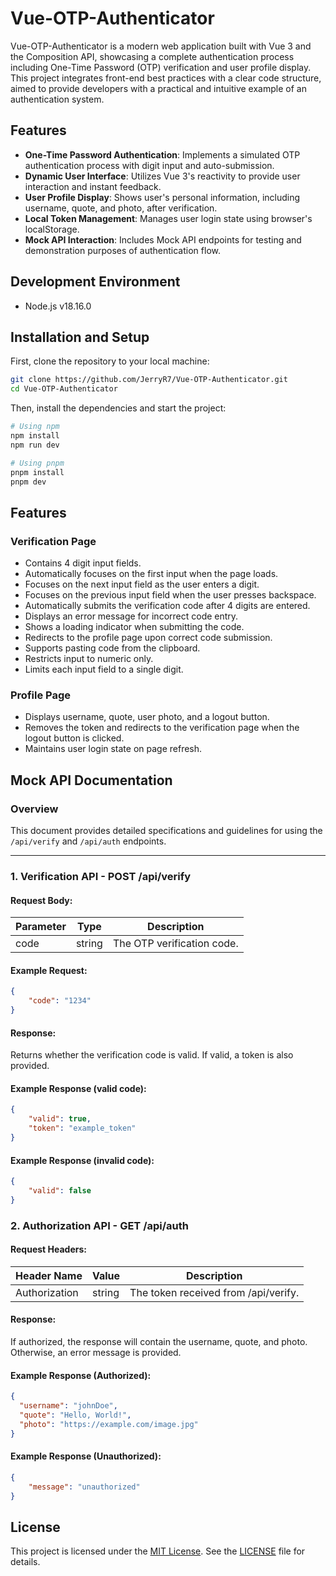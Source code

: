 # Vue-OTP-Authenticator

Vue-OTP-Authenticator is a modern web application built with Vue 3 and the Composition API, showcasing a complete authentication process including One-Time Password (OTP) verification and user profile display. This project integrates front-end best practices with a clear code structure, aimed to provide developers with a practical and intuitive example of an authentication system.

## Features

- **One-Time Password Authentication**: Implements a simulated OTP authentication process with digit input and auto-submission.
- **Dynamic User Interface**: Utilizes Vue 3's reactivity to provide user interaction and instant feedback.
- **User Profile Display**: Shows user's personal information, including username, quote, and photo, after verification.
- **Local Token Management**: Manages user login state using browser's localStorage.
- **Mock API Interaction**: Includes Mock API endpoints for testing and demonstration purposes of authentication flow.

## Development Environment

- Node.js v18.16.0

## Installation and Setup

First, clone the repository to your local machine:

```bash
git clone https://github.com/JerryR7/Vue-OTP-Authenticator.git
cd Vue-OTP-Authenticator
```

Then, install the dependencies and start the project:

```bash
# Using npm
npm install
npm run dev

# Using pnpm
pnpm install
pnpm dev
```

## Features

### Verification Page

- Contains 4 digit input fields.
- Automatically focuses on the first input when the page loads.
- Focuses on the next input field as the user enters a digit.
- Focuses on the previous input field when the user presses backspace.
- Automatically submits the verification code after 4 digits are entered.
- Displays an error message for incorrect code entry.
- Shows a loading indicator when submitting the code.
- Redirects to the profile page upon correct code submission.
- Supports pasting code from the clipboard.
- Restricts input to numeric only.
- Limits each input field to a single digit.

### Profile Page

- Displays username, quote, user photo, and a logout button.
- Removes the token and redirects to the verification page when the logout button is clicked.
- Maintains user login state on page refresh.

## Mock API Documentation

### Overview

This document provides detailed specifications and guidelines for using the `/api/verify` and `/api/auth` endpoints.

---

### 1. Verification API - POST /api/verify

#### Request Body:

| Parameter | Type   | Description             |
|-----------|--------|-------------------------|
| code      | string | The OTP verification code. |

#### Example Request:

```json
{
    "code": "1234"
}
```

#### Response:

Returns whether the verification code is valid. If valid, a token is also provided.

#### Example Response (valid code):

```json
{
    "valid": true,
    "token": "example_token"
}
```

#### Example Response (invalid code):

```json
{
    "valid": false
}
```

### 2. Authorization API - GET /api/auth

#### Request Headers:

| Header Name   | Value  | Description                           |
|---------------|--------|---------------------------------------|
| Authorization | string | The token received from /api/verify. |

#### Response:

If authorized, the response will contain the username, quote, and photo. Otherwise, an error message is provided.

#### Example Response (Authorized):

```json
{
  "username": "johnDoe",
  "quote": "Hello, World!",
  "photo": "https://example.com/image.jpg"
}
```

#### Example Response (Unauthorized):

```json
{
    "message": "unauthorized"
}
```

## License
This project is licensed under the [MIT License](https://choosealicense.com/licenses/mit/). See the [LICENSE](LICENSE) file for details.
